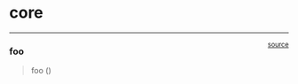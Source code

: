 # core


<!-- WARNING: THIS FILE WAS AUTOGENERATED! DO NOT EDIT! -->

------------------------------------------------------------------------

<a
href="https://github.com/GatlenCulp/nbdev-test/blob/main/nbdev_test/core.py#L9"
target="_blank" style="float:right; font-size:smaller">source</a>

### foo

>  foo ()
